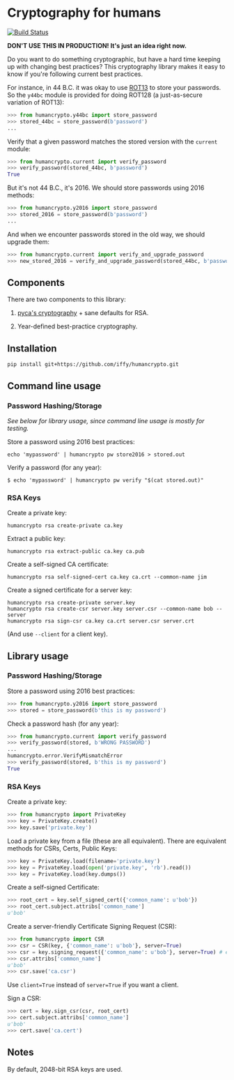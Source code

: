# Cryptography for humans

[![Build Status](https://travis-ci.org/iffy/humancrypto.svg?branch=master)](https://travis-ci.org/iffy/humancrypto)

**DON'T USE THIS IN PRODUCTION!  It's just an idea right now.**

Do you want to do something cryptographic, but have a hard time keeping up with changing best practices?  This cryptography library makes it easy to know if you're following current best practices.

For instance, in 44 B.C. it was okay to use [ROT13](https://en.wikipedia.org/wiki/ROT13) to store your passwords.  So the `y44bc` module is provided for doing ROT128 (a just-as-secure variation of ROT13):

```python
>>> from humancrypto.y44bc import store_password
>>> stored_44bc = store_password(b'password')
...
```

Verify that a given password matches the stored version with the `current` module:

```python
>>> from humancrypto.current import verify_password
>>> verify_password(stored_44bc, b'password')
True
```

But it's not 44 B.C., it's 2016.  We should store passwords using 2016 methods:

```python
>>> from humancrypto.y2016 import store_password
>>> stored_2016 = store_password(b'password')
...
```

And when we encounter passwords stored in the old way, we should upgrade them:

```python
>>> from humancrypto.current import verify_and_upgrade_password
>>> new_stored_2016 = verify_and_upgrade_password(stored_44bc, b'password')
```


## Components


There are two components to this library:

1. [pyca's cryptography](https://pypi.python.org/pypi/cryptography) + sane defaults for RSA.

2. Year-defined best-practice cryptography.




## Installation

    pip install git+https://github.com/iffy/humancrypto.git


## Command line usage

### Password Hashing/Storage

*See below for library usage, since command line usage is mostly for testing.*

Store a password using 2016 best practices:

    echo 'mypassword' | humancrypto pw store2016 > stored.out

Verify a password (for any year):

    $ echo 'mypassword' | humancrypto pw verify "$(cat stored.out)"


### RSA Keys

Create a private key:

    humancrypto rsa create-private ca.key

Extract a public key:

    humancrypto rsa extract-public ca.key ca.pub

Create a self-signed CA certificate:

    humancrypto rsa self-signed-cert ca.key ca.crt --common-name jim

Create a signed certificate for a server key:

    humancrypto rsa create-private server.key
    humancrypto rsa create-csr server.key server.csr --common-name bob --server
    humancrypto rsa sign-csr ca.key ca.crt server.csr server.crt

(And use `--client` for a client key).


## Library usage

### Password Hashing/Storage

Store a password using 2016 best practices:

```python
>>> from humancrypto.y2016 import store_password
>>> stored = store_password(b'this is my password')
```

Check a password hash (for any year):

```python
>>> from humancrypto.current import verify_password
>>> verify_password(stored, b'WRONG PASSWORD')
...
humancrypto.error.VerifyMismatchError
>>> verify_password(stored, b'this is my password')
True
```

### RSA Keys

Create a private key:

```python
>>> from humancrypto import PrivateKey
>>> key = PrivateKey.create()
>>> key.save('private.key')
```

Load a private key from a file (these are all equivalent).  There are equivalent methods for CSRs, Certs, Public Keys:

```python
>>> key = PrivateKey.load(filename='private.key')
>>> key = PrivateKey.load(open('private.key', 'rb').read())
>>> key = PrivateKey.load(key.dumps())
```

Create a self-signed Certificate:

```python
>>> root_cert = key.self_signed_cert({'common_name': u'bob'})
>>> root_cert.subject.attribs['common_name']
u'bob'
```

Create a server-friendly Certificate Signing Request (CSR):

```python
>>> from humancrypto import CSR
>>> csr = CSR(key, {'common_name': u'bob'}, server=True)
>>> csr = key.signing_request({'common_name': u'bob'}, server=True) # equivalent
>>> csr.attribs['common_name']
u'bob'
>>> csr.save('ca.csr')
```

Use `client=True` instead of `server=True` if you want a client.

Sign a CSR:

```python
>>> cert = key.sign_csr(csr, root_cert)
>>> cert.subject.attribs['common_name']
u'bob'
>>> cert.save('ca.cert')
```


## Notes

By default, 2048-bit RSA keys are used.
